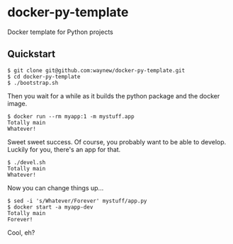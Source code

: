 # docker-py-template
Docker template for Python projects

## Quickstart

    $ git clone git@github.com:waynew/docker-py-template.git
    $ cd docker-py-template
    $ ./bootstrap.sh

Then you wait for a while as it builds the python package and the docker image.

    $ docker run --rm myapp:1 -m mystuff.app
    Totally main
    Whatever!

Sweet sweet success. Of course, you probably want to be able to develop.
Luckily for you, there's an app for that.

    $ ./devel.sh
    Totally main
    Whatever!

Now you can change things up...

    $ sed -i 's/Whatever/Forever' mystuff/app.py
    $ docker start -a myapp-dev
    Totally main
    Forever!

Cool, eh?
